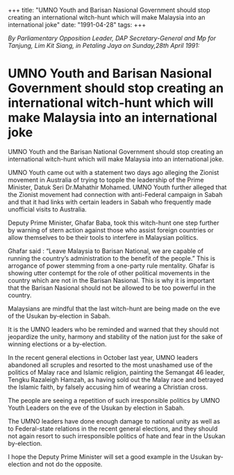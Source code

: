 +++ 
title: "UMNO Youth and Barisan Nasional Government should stop creating an international witch-hunt which will make Malaysia into an international joke"
date: "1991-04-28"
tags:
+++

_By Parliamentary Opposition Leader, DAP Secretary-General and Mp for Tanjung, Lim Kit Siang, in Petaling Jaya on Sunday,28th April 1991:_

# UMNO Youth and Barisan Nasional Government should stop creating an international witch-hunt which will make Malaysia into an international joke 

UMNO Youth and the Barisan National Government should stop creating an international witch-hunt which will make Malaysia into an international joke.</u>

UMNO Youth came out with a statement two days ago alleging the Zionist movement in Australia of trying to topple the leadership of the Prime Minister, Datuk Seri Dr.Mahathir Mohamed. UMNO Youth further alleged that the Zionist movement had connection with anti-Federal campaign in Sabah and that it had links with certain leaders in Sabah who frequently made unofficial visits to Australia.

Deputy Prime Minister, Ghafar Baba, took this witch-hunt one step further by warning of stern action against those who assist foreign countries or allow themselves to be their tools to interfere in Malaysian politics.

Ghafar said : “Leave Malaysia to Barisan National, we are capable of running the country’s administration to the benefit of the people.” This is arrogance of power stemming from a one-party rule mentality. Ghafar is showing utter contempt for the role of other political movements in the country which are not in the Barisan Nasional. This is why it is important that the Barisan Nasional should not be allowed to be too powerful in the country.

Malaysians are mindful that the last witch-hunt are being made on the eve of the Usukan by-election in Sabah.

It is the UMNO leaders who be reminded and warned that they should not jeopardize the unity, harmony and stability of the nation just for the sake of winning elections or a by-election.

In the recent general elections in October last year, UMNO leaders abandoned all scruples and resorted to the most unashamed use of the politics of Malay race and Islamic religion, painting the Semangat 46 leader, Tengku Razaleigh Hamzah, as having sold out the Malay race and betrayed the Islamic faith, by falsely accusing him of wearing a Christian cross.

The people are seeing a repetition of such irresponsible politics by UMNO Youth Leaders on the eve of the Usukan by election in Sabah.

The UMNO leaders have done enough damage to national unity as well as to Federal-state relations in the recent general elections, and they should not again resort to such irresponsible politics of hate and fear in the Usukan by-election.

I hope the Deputy Prime Minister will set a good example in the Usukan by-election and not do the opposite.
 
